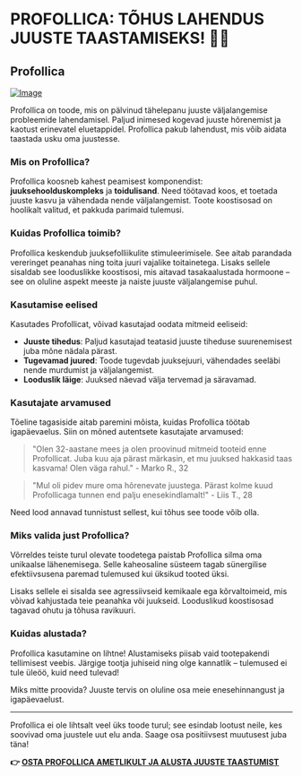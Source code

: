 # PROFOLLICA: TÕHUS LAHENDUS JUUSTE TAASTAMISEKS! 🌱✨

## Profollica

[![Image](https://www2.sellhealth.com/2/profollica_004_468x80.jpg)](https://gchaffi.com/zHvENxFn)

Profollica on toode, mis on pälvinud tähelepanu juuste väljalangemise probleemide lahendamisel. Paljud inimesed kogevad juuste hõrenemist ja kaotust erinevatel eluetappidel. Profollica pakub lahendust, mis võib aidata taastada usku oma juustesse.

### Mis on Profollica?

Profollica koosneb kahest peamisest komponendist: **juuksehoolduskompleks** ja **toidulisand**. Need töötavad koos, et toetada juuste kasvu ja vähendada nende väljalangemist. Toote koostisosad on hoolikalt valitud, et pakkuda parimaid tulemusi.

### Kuidas Profollica toimib?

Profollica keskendub juuksefolliikulite stimuleerimisele. See aitab parandada vereringet peanahas ning toita juuri vajalike toitainetega. Lisaks sellele sisaldab see looduslikke koostisosi, mis aitavad tasakaalustada hormoone – see on oluline aspekt meeste ja naiste juuste väljalangemise puhul.

### Kasutamise eelised

Kasutades Profollicat, võivad kasutajad oodata mitmeid eeliseid:

- **Juuste tihedus**: Paljud kasutajad teatasid juuste tiheduse suurenemisest juba mõne nädala pärast.
- **Tugevamad juured**: Toode tugevdab juuksejuuri, vähendades seeläbi nende murdumist ja väljalangemist.
- **Looduslik läige**: Juuksed näevad välja tervemad ja säravamad.

### Kasutajate arvamused

Tõeline tagasiside aitab paremini mõista, kuidas Profollica töötab igapäevaelus. Siin on mõned autentsete kasutajate arvamused:

> "Olen 32-aastane mees ja olen proovinud mitmeid tooteid enne Profollicat. Juba kuu aja pärast märkasin, et mu juuksed hakkasid taas kasvama! Olen väga rahul." - Marko R., 32

> "Mul oli pidev mure oma hõrenevate juustega. Pärast kolme kuud Profollicaga tunnen end palju enesekindlamalt!" - Liis T., 28

Need lood annavad tunnistust sellest, kui tõhus see toode võib olla.

### Miks valida just Profollica?

Võrreldes teiste turul olevate toodetega paistab Profollica silma oma unikaalse lähenemisega. Selle kaheosaline süsteem tagab sünergilise efektiivsusena paremad tulemused kui üksikud tooted üksi. 

Lisaks sellele ei sisalda see agressiivseid kemikaale ega kõrvaltoimeid, mis võivad kahjustada teie peanahka või juukseid. Looduslikud koostisosad tagavad ohutu ja tõhusa ravikuuri.

### Kuidas alustada?

Profollica kasutamine on lihtne! Alustamiseks piisab vaid tootepakendi tellimisest veebis. Järgige tootja juhiseid ning olge kannatlik – tulemused ei tule üleöö, kuid need tulevad!

Miks mitte proovida? Juuste tervis on oluline osa meie enesehinnangust ja igapäevaelust.

---

Profollica ei ole lihtsalt veel üks toode turul; see esindab lootust neile, kes soovivad oma juustele uut elu anda. Saage osa positiivsest muutusest juba täna!



**👉 [OSTA PROFOLLICA AMETLIKULT JA ALUSTA JUUSTE TAASTUMIST](https://gchaffi.com/zHvENxFn)**